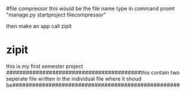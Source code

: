 #file compressor
this would be the file name 
type in command promt 
"manage.py startproject filecompressor"

then make an app call zipit
# zipit
this is my first semester project
#########################################this contain two seperate file written in the individual file where it shoud be###################################################
